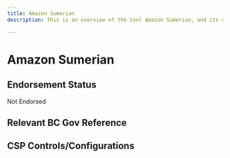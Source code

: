```yaml
---
title: Amazon Sumerian
description: This is an overview of the tool Amazon Sumerian, and its current status  within BC Gov.

---
```

<!---
Note: this is a generated file.  You should not edit it directly.  Please check https://github.com/bcgov/cloud-pathfinder for details.
-->
# Amazon Sumerian



## Endorsement Status
Not Endorsed

## Relevant BC Gov Reference


## CSP Controls/Configurations

